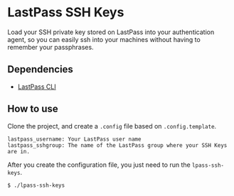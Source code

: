 # LastPass SSH Keys

Load your SSH private key stored on LastPass into your authentication agent, so you can easily ssh into your machines without having to remember your passphrases.


## Dependencies

* [LastPass CLI](https://github.com/lastpass/lastpass-cli)

## How to use

Clone the project, and create a `.config` file based on `.config.template`.

```
lastpass_username: Your LastPass user name
lastpass_sshgroup: The name of the LastPass group where your SSH Keys are in.
```
After you create the configuration file, you just need to run the `lpass-ssh-keys`.

```
$ ./lpass-ssh-keys
```
